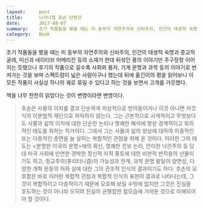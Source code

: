 ```yaml
---
layout:     post
title:      나사니엘 호손 단편선
date:       2017-08-07
summary:    초기 작품들을 봤을 때는 미 동부의 자연주의와 신비주의, 인간의 태생적 숙명과 종교적 굴레, 미신과 네이티브 어메리칸 등의 소재가 한데 뒤섞인 풍의 이야기만 주구장창 이어지는 듯했으나 후기의 작품으로 갈수록 사회와 풍자, 기계 문명과 과학 등의 이야기로 번져가는 것을 보며 스펙트럼이 넓은 사람이구나 했는데 뒤에 옮긴이의 평을 읽어보니 이 모든 작품이 사실상 하나의 궤로 묶일 수 있다고 하는 것을 보면서 고개를 갸웃했다.
category:   Book
---
```


초기 작품들을 봤을 때는 미 동부의 자연주의와 신비주의, 인간의 태생적 숙명과 종교적 굴레, 미신과 네이티브 어메리칸 등의 소재가 한데 뒤섞인 풍의 이야기만 주구장창 이어지는 듯했으나 후기의 작품으로 갈수록 사회와 풍자, 기계 문명과 과학 등의 이야기로 번져가는 것을 보며 스펙트럼이 넓은 사람이구나 했는데 뒤에 옮긴이의 평을 읽어보니 이 모든 작품이 사실상 하나의 궤로 묶일 수 있다고 하는 것을 보면서 고개를 갸웃했다.

책을 너무 천천히 읽었다는 것이 변명이라면 변명이다.

> 호손은 사물의 이치를 결코 단순하게 피상적으로 받아들이거나 이것 아니면 저것 식의 이분법적 재단으로 파악하지 않는다.
> 그는 근본적으로 사색적이고 무엇보다도 사물과 삶의 이치에 대한 단순한 논리나 명쾌한 해석에 항상 경계적이고 회의적인 태도를 취하는 작가이다.
> 그래서 그는 사물과 삶의 양상에 대하여 이중적인 또는 다층적인 층면을 늘 살피는 복합적인 관점을 취해 온 것이다.
> 이러한 그의 태도는 <분명한 미국의 운명>에의 확신, 명쾌한 진보 논리, 안이한 낙관주의 등 당대 미국 사회에 만연한 경박한 정신적 지적 풍토에 대한 비판적 반작용의 산물이기도 하고, 청교주의(퓨리터니즘)의 가능성과 한계, 과학 문명 발달의 양면성, 다양한 개혁 운동의 허와 실에 대한 그의 관조적 인식의 결과이기도 하다.
> 호손의 모호함은 바로 이러한 복합적 관점과 복합적 인식의 표현의 결과로 나타나는데, 그것이 복합적이고 다층적이기 때문에 모호해 보일 수밖에 없지만 그것은 진실을 호도하는 것이 아니라 오히려 진실의 균형잡힌 참모습에 가까운 것으로 이해되어야 할 것이다.
